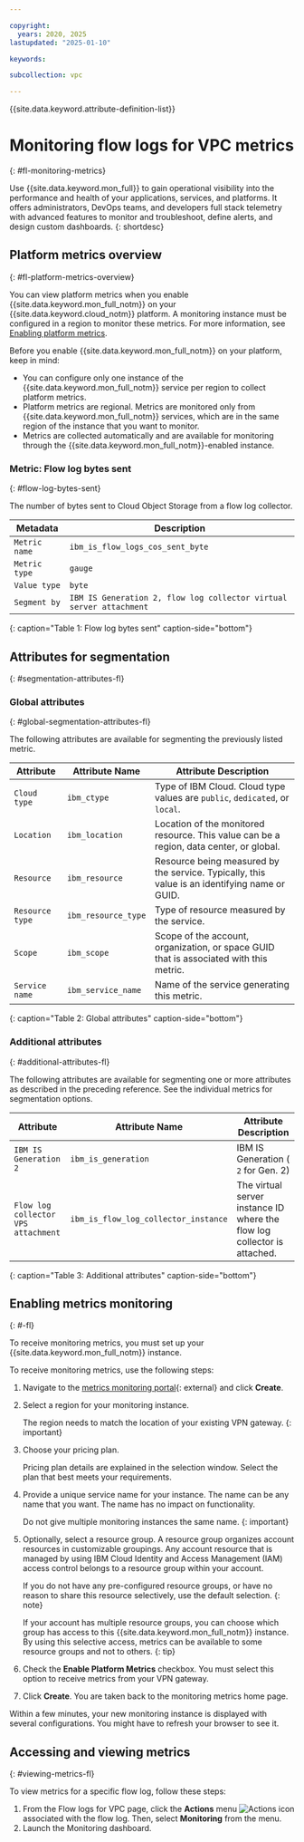 ```yaml
---

copyright:
  years: 2020, 2025
lastupdated: "2025-01-10"

keywords:

subcollection: vpc

---
```


{{site.data.keyword.attribute-definition-list}}

# Monitoring flow logs for VPC metrics
{: #fl-monitoring-metrics}

Use {{site.data.keyword.mon_full}} to gain operational visibility into the performance and health of your applications, services, and platforms. It offers administrators, DevOps teams, and developers full stack telemetry with advanced features to monitor and troubleshoot, define alerts, and design custom dashboards.
{: shortdesc}

## Platform metrics overview
{: #fl-platform-metrics-overview}

You can view platform metrics when you enable {{site.data.keyword.mon_full_notm}} on your {{site.data.keyword.cloud_notm}} platform. A monitoring instance must be configured in a region to monitor these metrics. For more information, see [Enabling platform metrics](/docs/monitoring?topic=monitoring-platform_metrics_enabling).

Before you enable {{site.data.keyword.mon_full_notm}} on your platform, keep in mind:

* You can configure only one instance of the {{site.data.keyword.mon_full_notm}} service per region to collect platform metrics.
* Platform metrics are regional. Metrics are monitored only from {{site.data.keyword.mon_full_notm}} services, which are in the same region of the instance that you want to monitor.
* Metrics are collected automatically and are available for monitoring through the {{site.data.keyword.mon_full_notm}}-enabled instance.

### Metric: Flow log bytes sent
{: #flow-log-bytes-sent}

The number of bytes sent to Cloud Object Storage from a flow log collector.

| Metadata | Description |
|----------|-------------|
| `Metric name` | `ibm_is_flow_logs_cos_sent_byte`|
| `Metric type` | `gauge` |
| `Value type`  | `byte` |
| `Segment by` | `IBM IS Generation 2, flow log collector virtual server attachment` |
{: caption="Table 1: Flow log bytes sent" caption-side="bottom"}

## Attributes for segmentation
{: #segmentation-attributes-fl}

### Global attributes
{: #global-segmentation-attributes-fl}

The following attributes are available for segmenting the previously listed metric.

| Attribute | Attribute Name | Attribute Description |
|-----------|----------------|-----------------------|
| `Cloud type` | `ibm_ctype` | Type of IBM Cloud. Cloud type values are `public`, `dedicated`, or `local`. |
| `Location` | `ibm_location` | Location of the monitored resource. This value can be a region, data center, or global. |
| `Resource` | `ibm_resource` | Resource being measured by the service. Typically, this value is an identifying name or GUID. |
| `Resource type` | `ibm_resource_type` | Type of resource measured by the service. |
| `Scope` | `ibm_scope` | Scope of the account, organization, or space GUID that is associated with this metric. |
| `Service name` | `ibm_service_name` | Name of the service generating this metric. |
{: caption="Table 2: Global attributes" caption-side="bottom"}

### Additional attributes
{: #additional-attributes-fl}

The following attributes are available for segmenting one or more attributes as described in the preceding reference. See the individual metrics for segmentation options.

| Attribute | Attribute Name | Attribute Description |
|-----------|----------------|-----------------------|
| `IBM IS Generation 2` | `ibm_is_generation` | IBM IS Generation ( `2` for Gen. 2) |
| `Flow log collector VPS attachment` | `ibm_is_flow_log_collector_instance` | The virtual server instance ID where the flow log collector is attached. |
{: caption="Table 3: Additional attributes" caption-side="bottom"}

## Enabling metrics monitoring
{: #-fl}

To receive monitoring metrics, you must set up your {{site.data.keyword.mon_full_notm}} instance.

To receive monitoring metrics, use the following steps:

1. Navigate to the [metrics monitoring portal](/observe/monitoring){: external} and click **Create**.

2. Select a region for your monitoring instance.

   The region needs to match the location of your existing VPN gateway.
   {: important}

3. Choose your pricing plan.

   Pricing plan details are explained in the selection window. Select the plan that best meets your requirements.

4. Provide a unique service name for your instance. The name can be any name that you want. The name has no impact on functionality.

   Do not give multiple monitoring instances the same name.
   {: important}

5. Optionally, select a resource group. A resource group organizes account resources in customizable groupings. Any account resource that is managed by using IBM Cloud Identity and Access Management (IAM) access control belongs to a resource group within your account.

   If you do not have any pre-configured resource groups, or have no reason to share this resource selectively, use the default selection.
   {: note}

   If your account has multiple resource groups, you can choose which group has access to this {{site.data.keyword.mon_full_notm}} instance. By using this selective access, metrics can be available to some resource groups and not to others.
   {: tip}

6. Check the **Enable Platform Metrics** checkbox. You must select this option to receive metrics from your VPN gateway.

7. Click **Create**. You are taken back to the monitoring metrics home page.

Within a few minutes, your new monitoring instance is displayed with several configurations. You might have to refresh your browser to see it.

## Accessing and viewing metrics
{: #viewing-metrics-fl}

To view metrics for a specific flow log, follow these steps:

1. From the Flow logs for VPC page, click the **Actions** menu ![Actions icon](../icons/action-menu-icon.svg) associated with the flow log. Then, select **Monitoring** from the menu.
1. Launch the Monitoring dashboard.
